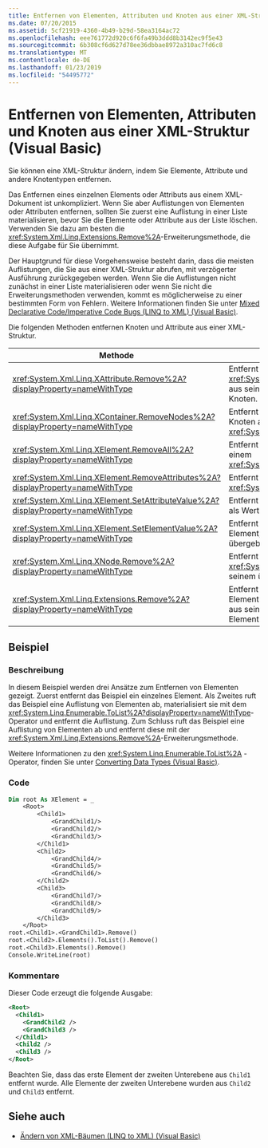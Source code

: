```yaml
---
title: Entfernen von Elementen, Attributen und Knoten aus einer XML-Struktur (Visual Basic)
ms.date: 07/20/2015
ms.assetid: 5cf21919-4360-4b49-b29d-58ea3164ac72
ms.openlocfilehash: eee761772d920c6f6fa49b3ddd8b3142ec9f5e43
ms.sourcegitcommit: 6b308cf6d627d78ee36dbbae8972a310ac7fd6c8
ms.translationtype: MT
ms.contentlocale: de-DE
ms.lasthandoff: 01/23/2019
ms.locfileid: "54495772"
---
```

# <a name="removing-elements-attributes-and-nodes-from-an-xml-tree-visual-basic"></a>Entfernen von Elementen, Attributen und Knoten aus einer XML-Struktur (Visual Basic)
Sie können eine XML-Struktur ändern, indem Sie Elemente, Attribute und andere Knotentypen entfernen.  
  
 Das Entfernen eines einzelnen Elements oder Attributs aus einem XML-Dokument ist unkompliziert. Wenn Sie aber Auflistungen von Elementen oder Attributen entfernen, sollten Sie zuerst eine Auflistung in einer Liste materialisieren, bevor Sie die Elemente oder Attribute aus der Liste löschen. Verwenden Sie dazu am besten die <xref:System.Xml.Linq.Extensions.Remove%2A>-Erweiterungsmethode, die diese Aufgabe für Sie übernimmt.  
  
 Der Hauptgrund für diese Vorgehensweise besteht darin, dass die meisten Auflistungen, die Sie aus einer XML-Struktur abrufen, mit verzögerter Ausführung zurückgegeben werden. Wenn Sie die Auflistungen nicht zunächst in einer Liste materialisieren oder wenn Sie nicht die Erweiterungsmethoden verwenden, kommt es möglicherweise zu einer bestimmten Form von Fehlern. Weitere Informationen finden Sie unter [Mixed Declarative Code/Imperative Code Bugs (LINQ to XML) (Visual Basic)](../../../../visual-basic/programming-guide/concepts/linq/mixed-declarative-code-imperative-code-bugs-linq-to-xml.md).  
  
 Die folgenden Methoden entfernen Knoten und Attribute aus einer XML-Struktur.  
  
|Methode|Beschreibung|  
|------------|-----------------|  
|<xref:System.Xml.Linq.XAttribute.Remove%2A?displayProperty=nameWithType>|Entfernt einen <xref:System.Xml.Linq.XAttribute> aus seinem übergeordneten Knoten.|  
|<xref:System.Xml.Linq.XContainer.RemoveNodes%2A?displayProperty=nameWithType>|Entfernt die untergeordneten Knoten aus einem <xref:System.Xml.Linq.XContainer>.|  
|<xref:System.Xml.Linq.XElement.RemoveAll%2A?displayProperty=nameWithType>|Entfernt Inhalt und Attribute aus einem <xref:System.Xml.Linq.XElement>.|  
|<xref:System.Xml.Linq.XElement.RemoveAttributes%2A?displayProperty=nameWithType>|Entfernt die Attribute eines <xref:System.Xml.Linq.XElement>.|  
|<xref:System.Xml.Linq.XElement.SetAttributeValue%2A?displayProperty=nameWithType>|Entfernt das Attribut, wenn Sie als Wert `null` übergeben.|  
|<xref:System.Xml.Linq.XElement.SetElementValue%2A?displayProperty=nameWithType>|Entfernt das untergeordnete Element, wenn Sie als Wert `null` übergeben.|  
|<xref:System.Xml.Linq.XNode.Remove%2A?displayProperty=nameWithType>|Entfernt einen <xref:System.Xml.Linq.XNode> aus seinem übergeordneten Knoten.|  
|<xref:System.Xml.Linq.Extensions.Remove%2A?displayProperty=nameWithType>|Entfernt jedes Attribut oder Element in der Quellauflistung aus seinem übergeordneten Element.|  
  
## <a name="example"></a>Beispiel  
  
### <a name="description"></a>Beschreibung  
 In diesem Beispiel werden drei Ansätze zum Entfernen von Elementen gezeigt. Zuerst entfernt das Beispiel ein einzelnes Element. Als Zweites ruft das Beispiel eine Auflistung von Elementen ab, materialisiert sie mit dem <xref:System.Linq.Enumerable.ToList%2A?displayProperty=nameWithType>-Operator und entfernt die Auflistung. Zum Schluss ruft das Beispiel eine Auflistung von Elementen ab und entfernt diese mit der <xref:System.Xml.Linq.Extensions.Remove%2A>-Erweiterungsmethode.  
  
 Weitere Informationen zu den <xref:System.Linq.Enumerable.ToList%2A> -Operator, finden Sie unter [Converting Data Types (Visual Basic)](../../../../visual-basic/programming-guide/concepts/linq/converting-data-types.md).  
  
### <a name="code"></a>Code  
  
```vb  
Dim root As XElement = _  
    <Root>  
        <Child1>  
            <GrandChild1/>  
            <GrandChild2/>  
            <GrandChild3/>  
        </Child1>  
        <Child2>  
            <GrandChild4/>  
            <GrandChild5/>  
            <GrandChild6/>  
        </Child2>  
        <Child3>  
            <GrandChild7/>  
            <GrandChild8/>  
            <GrandChild9/>  
        </Child3>  
    </Root>  
root.<Child1>.<GrandChild1>.Remove()  
root.<Child2>.Elements().ToList().Remove()  
root.<Child3>.Elements().Remove()  
Console.WriteLine(root)  
```  
  
### <a name="comments"></a>Kommentare  
 Dieser Code erzeugt die folgende Ausgabe:  
  
```xml  
<Root>  
  <Child1>  
    <GrandChild2 />  
    <GrandChild3 />  
  </Child1>  
  <Child2 />  
  <Child3 />  
</Root>  
```  
  
 Beachten Sie, dass das erste Element der zweiten Unterebene aus `Child1` entfernt wurde. Alle Elemente der zweiten Unterebene wurden aus `Child2` und `Child3` entfernt.  
  
## <a name="see-also"></a>Siehe auch
- [Ändern von XML-Bäumen (LINQ to XML) (Visual Basic)](../../../../visual-basic/programming-guide/concepts/linq/modifying-xml-trees-linq-to-xml.md)

